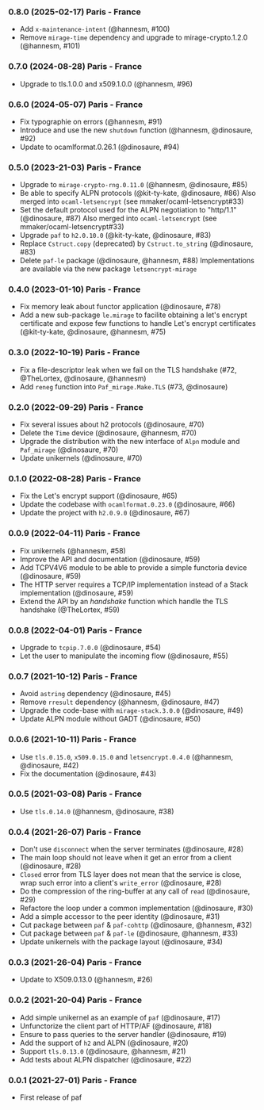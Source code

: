 ### 0.8.0 (2025-02-17) Paris - France

- Add `x-maintenance-intent` (@hannesm, #100)
- Remove `mirage-time` dependency and upgrade to mirage-crypto.1.2.0 (@hannesm, #101)

### 0.7.0 (2024-08-28) Paris - France

- Upgrade to tls.1.0.0 and x509.1.0.0 (@hannesm, #96)

### 0.6.0 (2024-05-07) Paris - France

- Fix typographie on errors (@hannesm, #91)
- Introduce and use the new `shutdown` function (@hannesm, @dinosaure, #92)
- Update to ocamlformat.0.26.1 (@dinosaure, #94)

### 0.5.0 (2023-21-03) Paris - France

- Upgrade to `mirage-crypto-rng.0.11.0` (@hannesm, @dinosaure, #85)
- Be able to specify ALPN protocols (@kit-ty-kate, @dinosaure, #86)
  Also merged into `ocaml-letsencrypt` (see mmaker/ocaml-letsencrypt#33)
- Set the default protocol used for the ALPN negotiation to "http/1.1" (@dinosaure, #87)
  Also merged into `ocaml-letsencrypt` (see mmaker/ocaml-letsencrypt#33)
- Upgrade `paf` to `h2.0.10.0` (@kit-ty-kate, @dinosaure, #83)
- Replace `Cstruct.copy` (deprecated) by `Cstruct.to_string` (@dinosaure, #83)
- Delete `paf-le` package (@dinosaure, @hannesm, #88)
  Implementations are available via the new package `letsencrypt-mirage`

### 0.4.0 (2023-01-10) Paris - France

- Fix memory leak about functor application (@dinosaure, #78)
- Add a new sub-package `le.mirage` to facilite obtaining a let's encrypt certificate
  and expose few functions to handle Let's encrypt certificates (@kit-ty-kate, @dinosaure, @hannesm, #75)

### 0.3.0 (2022-10-19) Paris - France

- Fix a file-descriptor leak when we fail on the TLS handshake (#72, @TheLortex, @dinosaure, @hannesm)
- Add `reneg` function into `Paf_mirage.Make.TLS` (#73, @dinosaure)

### 0.2.0 (2022-09-29) Paris - France

- Fix several issues about h2 protocols (@dinosaure, #70)
- Delete the `Time` device (@dinosaure, @hannesm, #70)
- Upgrade the distribution with the new interface of `Alpn` module and `Paf_mirage` (@dinosaure, #70)
- Update unikernels (@dinosaure, #70)

### 0.1.0 (2022-08-28) Paris - France

- Fix the Let's encrypt support (@dinosaure, #65)
- Update the codebase with `ocamlformat.0.23.0` (@dinosaure, #66)
- Update the project with `h2.0.9.0` (@dinosaure, #67)

### 0.0.9 (2022-04-11) Paris - France

- Fix unikernels (@hannesm, #58)
- Improve the API and documentation (@dinosaure, #59)
- Add TCPV4V6 module to be able to provide a simple functoria device (@dinosaure, #59)
- The HTTP server requires a TCP/IP implementation instead of a Stack implementation (@dinosaure, #59)
- Extend the API by an _handshake_ function which handle the TLS handshake (@TheLortex, #59)

### 0.0.8 (2022-04-01) Paris - France

* Upgrade to `tcpip.7.0.0` (@dinosaure, #54)
* Let the user to manipulate the incoming flow (@dinosaure, #55)

### 0.0.7 (2021-10-12) Paris - France

- Avoid `astring` dependency (@dinosaure, #45)
- Remove `rresult` dependency (@hannesm, @dinosaure, #47)
- Upgrade the code-base with `mirage-stack.3.0.0` (@dinosaure, #49)
- Update ALPN module without GADT (@dinosaure, #50)

### 0.0.6 (2021-10-11) Paris - France

- Use `tls.0.15.0`, `x509.0.15.0` and `letsencrypt.0.4.0` (@hannesm, @dinosaure, #42)
- Fix the documentation (@dinosaure, #43)

### 0.0.5 (2021-03-08) Paris - France

- Use `tls.0.14.0` (@hannesm, @dinosaure, #38)

### 0.0.4 (2021-26-07) Paris - France

- Don't use `disconnect` when the server terminates (@dinosaure, #28)
- The main loop should not leave when it get an error from a client (@dinosaure, #28)
- `Closed` error from TLS layer does not mean that the service is close,
  wrap such error into a client's `write_error` (@dinosaure, #28)
- Do the compression of the ring-buffer at any call of `read` (@dinosaure, #29)
- Refactore the loop under a common implementation (@dinosaure, #30)
- Add a simple accessor to the peer identity (@dinosaure, #31)
- Cut package between `paf` & `paf-cohttp` (@dinosaure, @hannesm, #32)
- Cut package between `paf` & `paf-le` (@dinosaure, @hannesm, #33)
- Update unikernels with the package layout (@dinosaure, #34)

### 0.0.3 (2021-26-04) Paris - France

- Update to X509.0.13.0 (@hannesm, #26)

### 0.0.2 (2021-20-04) Paris - France

- Add simple unikernel as an example of `paf` (@dinosaure, #17)
- Unfunctorize the client part of HTTP/AF (@dinosaure, #18)
- Ensure to pass queries to the server handler (@dinosaure, #19)
- Add the support of `h2` and ALPN (@dinosaure, #20)
- Support `tls.0.13.0` (@dinosaure, @hannesm, #21)
- Add tests about ALPN dispatcher (@dinosaure, #22)

### 0.0.1 (2021-27-01) Paris - France

- First release of paf
